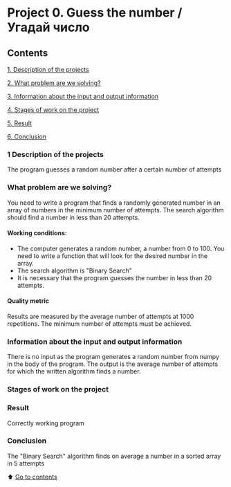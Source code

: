 # Project 0. Guess the number / Угадай число

## Contents
[1. Description of the projects](https://github.com/lukashinin/learning_projects/blob/main/project_0/README.md#1-Description-of-the-projects)

[2. What problem are we solving?](https://github.com/lukashinin/learning_projects/blob/main/project_0/README.md#What-problem-are-we-solving)

[3. Information about the input and output information](https://github.com/lukashinin/learning_projects/blob/main/project_0/README.md#Information-about-the-input-and-output-information)

[4. Stages of work on the project](https://github.com/lukashinin/learning_projects/blob/main/project_0/README.md#Stages-of-work-on-the-project)

[5. Result](https://github.com/lukashinin/learning_projects/blob/main/project_0/README.md#Result)


[6. Conclusion](https://github.com/lukashinin/learning_projects/blob/main/project_0/README.md#Conclusion)


### 1 Description of the projects
The program guesses a random number after a certain number of attempts


### What problem are we solving?
You need to write a program that finds a randomly generated number in an array of numbers in the minimum number of attempts. The search algorithm should find a number in less than 20 attempts.

#### Working conditions:
- The computer generates a random number, a number from 0 to 100. You need to write a function that will look for the desired number in the array.
- The search algorithm is "Binary Search"
- It is necessary that the program guesses the number in less than 20 attempts.

#### Quality metric
Results are measured by the average number of attempts at 1000 repetitions. The minimum number of attempts must be achieved.

### Information about the input and output information
There is no input as the program generates a random number from numpy in the body of the program.
The output is the average number of attempts for which the written algorithm finds a number.

### Stages of work on the project

### Result
Correctly working program

### Conclusion
The "Binary Search" algorithm finds on average a number in a sorted array in 5 attempts

:arrow_up: [Go to contents](https://github.com/lukashinin/learning_projects/blob/main/project_0/README.md#Contents)